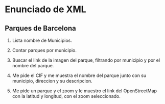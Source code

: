 # Enunciado de XML

## Parques de Barcelona

1. Lista nombre de Municipios.

2. Contar parques por municipio.

3. Buscar el link de la imagen del parque, filtrando por municipio y por el nombre del     parque.

4. Me pide el CIF y me muestra el nombre del parque junto con su municipio, direccion y su descripcion.

5. Me pide un parque y el zoom y le muestro el link del OpenStreetMap con la latitud y longitud, con el zoom seleccionado.